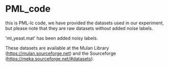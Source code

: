 # PML_code

this is PML-lc code, we have provided the datasets used in our experiment, but please note that they are raw datasets without added noise labels. 

'ml_yeast.mat' has been added noisy labels.

These datasets are available at the Mulan Library (https://mulan.sourceforge.net) and the Sourceforge (https://meka.sourceforge.net/#datasets).
